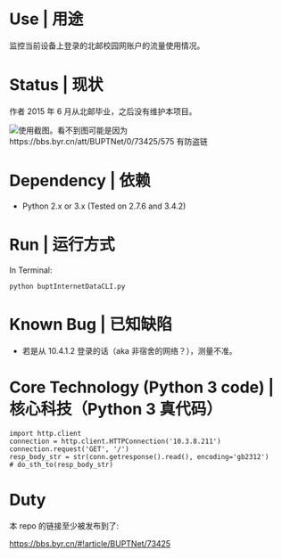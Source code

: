 # Use | 用途

监控当前设备上登录的北邮校园网账户的流量使用情况。

# Status | 现状

作者 2015 年 6 月从北邮毕业，之后没有维护本项目。

![使用截图。看不到图可能是因为 https://bbs.byr.cn/att/BUPTNet/0/73425/575 有防盗链](https://bbs.byr.cn/att/BUPTNet/0/73425/575)

# Dependency | 依赖

+ Python 2.x or 3.x (Tested on 2.7.6 and 3.4.2)

# Run | 运行方式

In Terminal:

    python buptInternetDataCLI.py
    
# Known Bug | 已知缺陷

+ 若是从 10.4.1.2 登录的话（aka 非宿舍的网络？），测量不准。

# Core Technology (Python 3 code) | 核心科技（Python 3 真代码）

    import http.client
    connection = http.client.HTTPConnection('10.3.8.211')
    connection.request('GET', '/')
    resp_body_str = str(conn.getresponse().read(), encoding='gb2312')
    # do_sth_to(resp_body_str)

# Duty

本 repo 的链接至少被发布到了:

https://bbs.byr.cn/#!article/BUPTNet/73425
